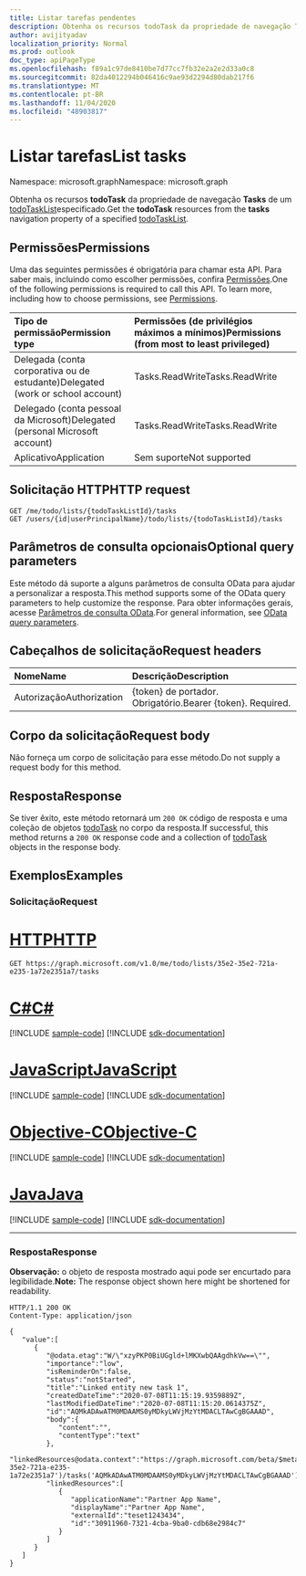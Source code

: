 ```yaml
---
title: Listar tarefas pendentes
description: Obtenha os recursos todoTask da propriedade de navegação Tasks de um todoTaskList especificado.
author: avijityadav
localization_priority: Normal
ms.prod: outlook
doc_type: apiPageType
ms.openlocfilehash: f89a1c97de8410be7d77cc7fb32e2a2e2d33a0c8
ms.sourcegitcommit: 82da4012294b046416c9ae93d2294d80dab217f6
ms.translationtype: MT
ms.contentlocale: pt-BR
ms.lasthandoff: 11/04/2020
ms.locfileid: "48903817"
---
```

# <a name="list-tasks"></a><span data-ttu-id="7e6aa-103">Listar tarefas</span><span class="sxs-lookup"><span data-stu-id="7e6aa-103">List tasks</span></span>
<span data-ttu-id="7e6aa-104">Namespace: microsoft.graph</span><span class="sxs-lookup"><span data-stu-id="7e6aa-104">Namespace: microsoft.graph</span></span>

<span data-ttu-id="7e6aa-105">Obtenha os recursos **todoTask** da propriedade de navegação **Tasks** de um [todoTaskList](../resources/todotasklist.md)especificado.</span><span class="sxs-lookup"><span data-stu-id="7e6aa-105">Get the **todoTask** resources from the **tasks** navigation property of a specified [todoTaskList](../resources/todotasklist.md).</span></span>

## <a name="permissions"></a><span data-ttu-id="7e6aa-106">Permissões</span><span class="sxs-lookup"><span data-stu-id="7e6aa-106">Permissions</span></span>
<span data-ttu-id="7e6aa-p101">Uma das seguintes permissões é obrigatória para chamar esta API. Para saber mais, incluindo como escolher permissões, confira [Permissões](/graph/permissions-reference).</span><span class="sxs-lookup"><span data-stu-id="7e6aa-p101">One of the following permissions is required to call this API. To learn more, including how to choose permissions, see [Permissions](/graph/permissions-reference).</span></span>

|<span data-ttu-id="7e6aa-109">Tipo de permissão</span><span class="sxs-lookup"><span data-stu-id="7e6aa-109">Permission type</span></span>|<span data-ttu-id="7e6aa-110">Permissões (de privilégios máximos a mínimos)</span><span class="sxs-lookup"><span data-stu-id="7e6aa-110">Permissions (from most to least privileged)</span></span>|
|:---|:---|
|<span data-ttu-id="7e6aa-111">Delegada (conta corporativa ou de estudante)</span><span class="sxs-lookup"><span data-stu-id="7e6aa-111">Delegated (work or school account)</span></span>|<span data-ttu-id="7e6aa-112">Tasks.ReadWrite</span><span class="sxs-lookup"><span data-stu-id="7e6aa-112">Tasks.ReadWrite</span></span>|
|<span data-ttu-id="7e6aa-113">Delegado (conta pessoal da Microsoft)</span><span class="sxs-lookup"><span data-stu-id="7e6aa-113">Delegated (personal Microsoft account)</span></span>|<span data-ttu-id="7e6aa-114">Tasks.ReadWrite</span><span class="sxs-lookup"><span data-stu-id="7e6aa-114">Tasks.ReadWrite</span></span>|
|<span data-ttu-id="7e6aa-115">Aplicativo</span><span class="sxs-lookup"><span data-stu-id="7e6aa-115">Application</span></span>|<span data-ttu-id="7e6aa-116">Sem suporte</span><span class="sxs-lookup"><span data-stu-id="7e6aa-116">Not supported</span></span>|

## <a name="http-request"></a><span data-ttu-id="7e6aa-117">Solicitação HTTP</span><span class="sxs-lookup"><span data-stu-id="7e6aa-117">HTTP request</span></span>

<!-- {
  "blockType": "ignored"
}
-->
``` http
GET /me/todo/lists/{todoTaskListId}/tasks
GET /users/{id|userPrincipalName}/todo/lists/{todoTaskListId}/tasks
```

## <a name="optional-query-parameters"></a><span data-ttu-id="7e6aa-118">Parâmetros de consulta opcionais</span><span class="sxs-lookup"><span data-stu-id="7e6aa-118">Optional query parameters</span></span>
<span data-ttu-id="7e6aa-119">Este método dá suporte a alguns parâmetros de consulta OData para ajudar a personalizar a resposta.</span><span class="sxs-lookup"><span data-stu-id="7e6aa-119">This method supports some of the OData query parameters to help customize the response.</span></span> <span data-ttu-id="7e6aa-120">Para obter informações gerais, acesse [Parâmetros de consulta OData](/graph/query-parameters).</span><span class="sxs-lookup"><span data-stu-id="7e6aa-120">For general information, see [OData query parameters](/graph/query-parameters).</span></span>

## <a name="request-headers"></a><span data-ttu-id="7e6aa-121">Cabeçalhos de solicitação</span><span class="sxs-lookup"><span data-stu-id="7e6aa-121">Request headers</span></span>
|<span data-ttu-id="7e6aa-122">Nome</span><span class="sxs-lookup"><span data-stu-id="7e6aa-122">Name</span></span>|<span data-ttu-id="7e6aa-123">Descrição</span><span class="sxs-lookup"><span data-stu-id="7e6aa-123">Description</span></span>|
|:---|:---|
|<span data-ttu-id="7e6aa-124">Autorização</span><span class="sxs-lookup"><span data-stu-id="7e6aa-124">Authorization</span></span>|<span data-ttu-id="7e6aa-p103">{token} de portador. Obrigatório.</span><span class="sxs-lookup"><span data-stu-id="7e6aa-p103">Bearer {token}. Required.</span></span>|

## <a name="request-body"></a><span data-ttu-id="7e6aa-127">Corpo da solicitação</span><span class="sxs-lookup"><span data-stu-id="7e6aa-127">Request body</span></span>
<span data-ttu-id="7e6aa-128">Não forneça um corpo de solicitação para esse método.</span><span class="sxs-lookup"><span data-stu-id="7e6aa-128">Do not supply a request body for this method.</span></span>

## <a name="response"></a><span data-ttu-id="7e6aa-129">Resposta</span><span class="sxs-lookup"><span data-stu-id="7e6aa-129">Response</span></span>

<span data-ttu-id="7e6aa-130">Se tiver êxito, este método retornará um `200 OK` código de resposta e uma coleção de objetos [todoTask](../resources/todotask.md) no corpo da resposta.</span><span class="sxs-lookup"><span data-stu-id="7e6aa-130">If successful, this method returns a `200 OK` response code and a collection of [todoTask](../resources/todotask.md) objects in the response body.</span></span>

## <a name="examples"></a><span data-ttu-id="7e6aa-131">Exemplos</span><span class="sxs-lookup"><span data-stu-id="7e6aa-131">Examples</span></span>

### <a name="request"></a><span data-ttu-id="7e6aa-132">Solicitação</span><span class="sxs-lookup"><span data-stu-id="7e6aa-132">Request</span></span>


# <a name="http"></a>[<span data-ttu-id="7e6aa-133">HTTP</span><span class="sxs-lookup"><span data-stu-id="7e6aa-133">HTTP</span></span>](#tab/http)
<!-- {
  "blockType": "request",
  "sampleKeys": ["35e2-35e2-721a-e235-1a72e2351a7"],
  "name": "get_todotask"
}
-->
``` http
GET https://graph.microsoft.com/v1.0/me/todo/lists/35e2-35e2-721a-e235-1a72e2351a7/tasks
```
# <a name="c"></a>[<span data-ttu-id="7e6aa-134">C#</span><span class="sxs-lookup"><span data-stu-id="7e6aa-134">C#</span></span>](#tab/csharp)
[!INCLUDE [sample-code](../includes/snippets/csharp/get-todotask-csharp-snippets.md)]
[!INCLUDE [sdk-documentation](../includes/snippets/snippets-sdk-documentation-link.md)]

# <a name="javascript"></a>[<span data-ttu-id="7e6aa-135">JavaScript</span><span class="sxs-lookup"><span data-stu-id="7e6aa-135">JavaScript</span></span>](#tab/javascript)
[!INCLUDE [sample-code](../includes/snippets/javascript/get-todotask-javascript-snippets.md)]
[!INCLUDE [sdk-documentation](../includes/snippets/snippets-sdk-documentation-link.md)]

# <a name="objective-c"></a>[<span data-ttu-id="7e6aa-136">Objective-C</span><span class="sxs-lookup"><span data-stu-id="7e6aa-136">Objective-C</span></span>](#tab/objc)
[!INCLUDE [sample-code](../includes/snippets/objc/get-todotask-objc-snippets.md)]
[!INCLUDE [sdk-documentation](../includes/snippets/snippets-sdk-documentation-link.md)]

# <a name="java"></a>[<span data-ttu-id="7e6aa-137">Java</span><span class="sxs-lookup"><span data-stu-id="7e6aa-137">Java</span></span>](#tab/java)
[!INCLUDE [sample-code](../includes/snippets/java/get-todotask-java-snippets.md)]
[!INCLUDE [sdk-documentation](../includes/snippets/snippets-sdk-documentation-link.md)]

---



### <a name="response"></a><span data-ttu-id="7e6aa-138">Resposta</span><span class="sxs-lookup"><span data-stu-id="7e6aa-138">Response</span></span>
<span data-ttu-id="7e6aa-139">**Observação:** o objeto de resposta mostrado aqui pode ser encurtado para legibilidade.</span><span class="sxs-lookup"><span data-stu-id="7e6aa-139">**Note:** The response object shown here might be shortened for readability.</span></span>
<!-- {
  "blockType": "response",
  "truncated": true,
  "@odata.type": "collection(microsoft.graph.todoTask)"
}
-->
``` http
HTTP/1.1 200 OK
Content-Type: application/json

{
   "value":[
      {
         "@odata.etag":"W/\"xzyPKP0BiUGgld+lMKXwbQAAgdhkVw==\"",
         "importance":"low",
         "isReminderOn":false,
         "status":"notStarted",
         "title":"Linked entity new task 1",
         "createdDateTime":"2020-07-08T11:15:19.9359889Z",
         "lastModifiedDateTime":"2020-07-08T11:15:20.0614375Z",
         "id":"AQMkADAwATM0MDAAMS0yMDkyLWVjMzYtMDACLTAwCgBGAAAD",
         "body":{
            "content":"",
            "contentType":"text"
         },
         "linkedResources@odata.context":"https://graph.microsoft.com/beta/$metadata#users('todoservicetest2412201901%40outlook.com')/todo/lists('35e2-35e2-721a-e235-1a72e2351a7')/tasks('AQMkADAwATM0MDAAMS0yMDkyLWVjMzYtMDACLTAwCgBGAAAD')/linkedResources",
         "linkedResources":[
            {
               "applicationName":"Partner App Name",
               "displayName":"Partner App Name",
               "externalId":"teset1243434",
               "id":"30911960-7321-4cba-9ba0-cdb68e2984c7"
            }
         ]
      }
   ]
}
```



